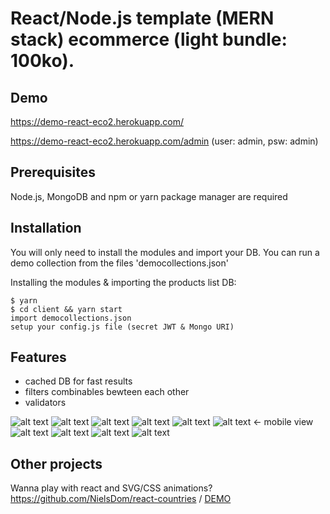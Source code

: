 # React/Node.js template (MERN stack) ecommerce (light bundle: 100ko).

## Demo

https://demo-react-eco2.herokuapp.com/ 

https://demo-react-eco2.herokuapp.com/admin (user: admin, psw: admin)

## Prerequisites

Node.js, MongoDB and npm or yarn package manager are required

## Installation

You will only need to install the modules and import your DB.
You can run a demo collection from the files 'democollections.json'

Installing the modules & importing the products list DB:

```
$ yarn
$ cd client && yarn start
import democollections.json
setup your config.js file (secret JWT & Mongo URI)
```

## Features

- cached DB for fast results
- filters combinables bewteen each other 
- validators

![alt text](http://bit.ly/2PWVl0H)
![alt text](http://bit.ly/2JiynP1)
![alt text](http://bit.ly/2yCFVIb)
![alt text](http://bit.ly/2CFK8O5)
![alt text](http://bit.ly/2RgG9LU)
![alt text](http://bit.ly/2D4mZ9h) <- mobile view
![alt text](http://oi65.tinypic.com/96kifa.jpg)
![alt text](http://oi67.tinypic.com/2nv49k1.jpg)
![alt text](http://oi64.tinypic.com/29gkb4k.jpg)
![alt text](http://oi64.tinypic.com/2w6cg91.jpg)

## Other projects
Wanna play with react and SVG/CSS animations? https://github.com/NielsDom/react-countries / [DEMO](https://countries-389d9.firebaseapp.com/)
